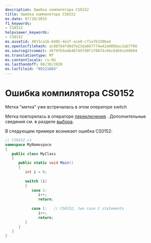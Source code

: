 ```yaml
---
description: Ошибка компилятора CS0152
title: Ошибка компилятора CS0152
ms.date: 07/20/2015
f1_keywords:
- CS0152
helpviewer_keywords:
- CS0152
ms.assetid: 4915ca16-6485-4e1f-ace0-c71a7b339ba4
ms.openlocfilehash: ac807b4fd6d7e23da667774a42a085bac1ab7766
ms.sourcegitcommit: d579fb5e4b46745fd0f1f8874c94c6469ce58604
ms.translationtype: MT
ms.contentlocale: ru-RU
ms.lasthandoff: 08/30/2020
ms.locfileid: "89121683"
---
```

# <a name="compiler-error-cs0152"></a>Ошибка компилятора CS0152
Метка "метка" уже встречалась в этом операторе switch  
  
 Метка повторялась в операторе [переключения](../language-reference/keywords/switch.md) . Дополнительные сведения см. в разделе [выбора](../language-reference/keywords/switch.md).  
  
 В следующем примере возникает ошибка CS0152:  
  
```csharp  
// CS0152.cs  
namespace MyNamespace  
{  
   public class MyClass  
   {  
      public static void Main()  
      {  
         int i = 0;  
  
         switch (i)  
         {  
            case 1:  
               i++;  
               return;  
  
            case 1:   // CS0152, two case 1 statements  
               i++;  
               return;  
         }  
      }  
   }  
}  
```

